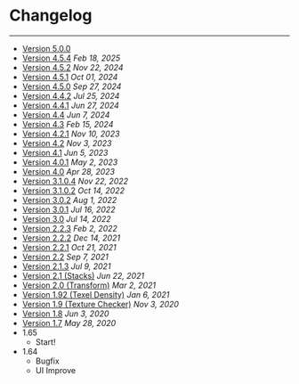 # Changelog
---
- [Version 5.0.0](changelg/release_note_5.0.0.md)
- [Version 4.5.4](changelg/release_note_4.5.4.md) *Feb 18, 2025*
- [Version 4.5.2](changelg/release_note_4.5.2.md) *Nov 22, 2024*
- [Version 4.5.1](changelg/release_note_4.5.1.md) *Oct 01, 2024*
- [Version 4.5.0](changelg/release_note_4.5.0.md) *Sep 27, 2024*
- [Version 4.4.2](changelg/release_note_4.4.1.md) *Jul 25, 2024*
- [Version 4.4.1](changelg/release_note_4.4.1.md) *Jun 27, 2024*
- [Version 4.4](changelg/release_note_4.4.0.md) *Jun 7, 2024*
- [Version 4.3](changelg/release_note_4.3.md) *Feb 15, 2024*
- [Version 4.2.1](changelg/release_note_4.2.1.md) *Nov 10, 2023*
- [Version 4.2](changelg/release_note_4.2.md) *Nov 3, 2023*
- [Version 4.1](changelg/release_note_4.1.md) *Jun 5, 2023*
- [Version 4.0.1](changelg/release_note_4.0.1.md) *May 2, 2023*
- [Version 4.0](changelg/release_note_4.0.md) *Apr 28, 2023*
- [Version 3.1.0.4](changelg/release_note_3.1.1.0.md) *Nov 22, 2022*
- [Version 3.1.0.2](changelg/release_note_3.1.0.2.md) *Oct 14, 2022*
- [Version 3.0.2](changelg/release_note_3.0.2.md) *Aug 1, 2022*
- [Version 3.0.1](changelg/release_note_3.0.1.md) *Jul 16, 2022*
- [Version 3.0](changelg/release_note_3.0.md) *Jul 14, 2022*
- [Version 2.2.3](changelg/release_note_2.2.3.md) *Feb 2, 2022*
- [Version 2.2.2](changelg/release_note_2.2.2.md) *Dec 14, 2021*
- [Version 2.2.1](changelg/release_note_2.2.1.md) *Oct 21, 2021*
- [Version 2.2](changelg/release_note_2.2.md) *Sep 7, 2021*
- [Version 2.1.3](changelg/release_note_2.1.3.md) *Jul 9, 2021*
- [Version 2.1 (Stacks)](changelg/release_note_2.1.md) *Jun 22, 2021*
- [Version 2.0 (Transform)](changelg/release_note_2.0.md) *Mar 2, 2021*
- [Version 1.92 (Texel Density)](changelg/release_note_1.92.md) *Jan 6, 2021*
- [Version 1.9 (Texture Checker)](changelg/release_note_1.9.md) *Nov 3, 2020*
- [Version 1.8](changelg/release_note_1.8.md) *Jun 3, 2020*
- [Version 1.7](changelg/release_note_1.7.md) *May 28, 2020*
- 1.65
    - Start!
- 1.64
    - Bugfix
    - UI Improve
